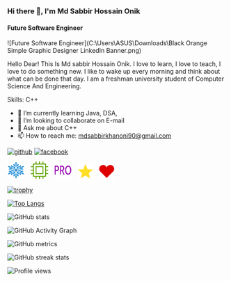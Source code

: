 ### Hi there 👋, I'm Md Sabbir Hossain Onik
#### Future Software Engineer
![Future Software Engineer](C:\Users\ASUS\Downloads\Black Orange Simple Graphic Designer LinkedIn Banner.png)

Hello Dear! This Is Md sabbir Hossain Onik. I love to learn, I love to teach, I love to do something new. I like to wake up every morning and think about what can be done that day. I am a freshman university student of Computer Science And Engineering.

Skills: C++

- 🌱 I’m currently learning Java, DSA, 
- 👯 I’m looking to collaborate on E-mail 
- 💬 Ask me about C++ 
- 📫 How to reach me: mdsabbirkhanoni90@gmail.com 


[<img src='https://cdn.jsdelivr.net/npm/simple-icons@3.0.1/icons/github.svg' alt='github' height='40'>](https://github.com/sabbirkhanoni)  [<img src='https://cdn.jsdelivr.net/npm/simple-icons@3.0.1/icons/facebook.svg' alt='facebook' height='40'>](https://www.facebook.com/https://www.facebook.com/profile.php?id=100080444026866.com)  

<a href='https://archiveprogram.github.com/'><img src='https://raw.githubusercontent.com/acervenky/animated-github-badges/master/assets/acbadge.gif' width='40' height='40'></a> <a href='https://docs.github.com/en/developers'><img src='https://raw.githubusercontent.com/acervenky/animated-github-badges/master/assets/devbadge.gif' width='40' height='40'></a> <a href='https://github.com/pricing'><img src='https://raw.githubusercontent.com/acervenky/animated-github-badges/master/assets/pro.gif' width='40' height='40'></a> <a href='https://stars.github.com/'><img src='https://raw.githubusercontent.com/acervenky/animated-github-badges/master/assets/starbadge.gif' width='35' height='35'></a> <a href='https://docs.github.com/en/github/supporting-the-open-source-community-with-github-sponsors'><img src='https://raw.githubusercontent.com/acervenky/animated-github-badges/master/assets/sponsorbadge.gif' width='35' height='35'></a> 

[![trophy](https://github-profile-trophy.vercel.app/?username=sabbirkhanoni)](https://github.com/ryo-ma/github-profile-trophy)

[![Top Langs](https://github-readme-stats.vercel.app/api/top-langs/?username=sabbirkhanoni)](https://github.com/anuraghazra/github-readme-stats)

![GitHub stats](https://github-readme-stats.vercel.app/api?username=sabbirkhanoni&show_icons=true&count_private=true)  

![GitHub Activity Graph](https://activity-graph.herokuapp.com/graph?username=sabbirkhanoni)  

![GitHub metrics](https://metrics.lecoq.io/sabbirkhanoni)  

![GitHub streak stats](https://github-readme-streak-stats.herokuapp.com/?user=sabbirkhanoni)  

![Profile views](https://gpvc.arturio.dev/sabbirkhanoni)  
